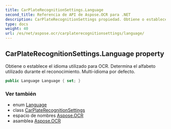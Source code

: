 ```yaml
---
title: CarPlateRecognitionSettings.Language
second_title: Referencia de API de Aspose.OCR para .NET
description: CarPlateRecognitionSettings propiedad. Obtiene o establece el idioma utilizado para OCR.  Determina el alfabeto utilizado durante el reconocimiento. Multiidioma por defecto.
type: docs
weight: 40
url: /es/net/aspose.ocr/carplaterecognitionsettings/language/
---
```

## CarPlateRecognitionSettings.Language property

Obtiene o establece el idioma utilizado para OCR.  Determina el alfabeto utilizado durante el reconocimiento. Multi-idioma por defecto.

```csharp
public Language Language { set; }
```

### Ver también

* enum [Language](../../language/)
* class [CarPlateRecognitionSettings](../)
* espacio de nombres [Aspose.OCR](../../carplaterecognitionsettings/)
* asamblea [Aspose.OCR](../../../)


